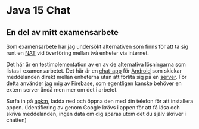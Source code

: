 # Java 15 Chat
## En del av mitt examensarbete
Som examensarbete har jag undersökt alternativen som finns för att ta sig runt en [NAT](https://sv.wikipedia.org/wiki/Network_Address_Translation) vid överföring mellan två enheter via internet. 

Det här är en testimplementation av en av de alternativa lösningarna som listas i examensarbetet. Det här är en [chat-app](https://sv.wikipedia.org/wiki/Chatt) för [Android](https://sv.wikipedia.org/wiki/Android_(operativsystem)) som skickar meddelanden direkt mellan enheterna utan att förlita sig på en [server](https://sv.wikipedia.org/wiki/Server). För detta använder jag mig av [Firebase](http://techworld.idg.se/2.2524/1.519861/firebase--realtid-med-nagra-fa-rader-kod), som egentligen kanske behöver en extern server ändå men mer om det i arbetet.

Surfa in på [apk:n](https://github.com/peferb/Java_15_Chat/raw/master/app/apk/app-debug-v1.1.apk), ladda ned och öppna den med din telefon för att installera appen. (Identifiering av genom Google krävs i appen för att få läsa och skriva meddelanden, ingen data om dig sparas utom det du själv skriver i chatten)
